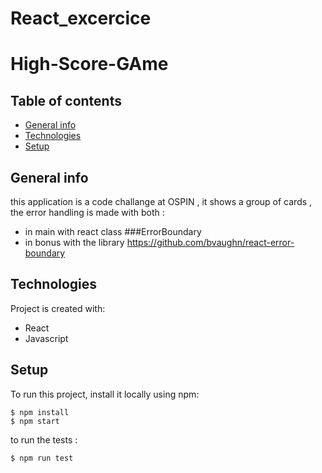 # React_excercice

# High-Score-GAme


## Table of contents
* [General info](#general-info)
* [Technologies](#technologies)
* [Setup](#setup)

## General info
this application is a code challange at OSPIN , it shows a group of cards  , the error handling is  made with 
both : 
* in main with react class ###ErrorBoundary
* in bonus with the library https://github.com/bvaughn/react-error-boundary
	
## Technologies
Project is created with:
* React
* Javascript 

	
## Setup
To run this project, install it locally using npm:

```
$ npm install
$ npm start
```

to run the tests : 

```
$ npm run test 
```

